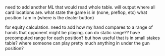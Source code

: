 need to add another ML that would read whole table.
will output where all card locations are.
what state the game is in (none, preflop, etc)
what position I am in (where is the dealer button)



for equity calculation.
need to add how my hand compares to a range of hands that opponent might be playing.
can do static range?? have precomputed range for each position?
but how useful that is in small stakes table? where someone can play pretty much anything in
under the gun position?